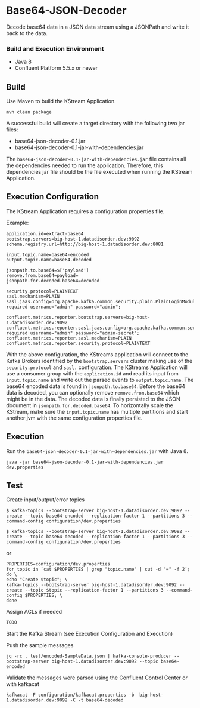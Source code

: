 # Base64-JSON-Decoder
Decode base64 data in a JSON data stream using a JSONPath and write it back to the data.

### Build and Execution Environment
* Java 8
* Confluent Platform 5.5.x or newer

## Build
Use Maven to build the KStream Application.

```
mvn clean package
```

A successful build will create a target directory with the following two jar files:
* base64-json-decoder-0.1.jar
* base64-json-decoder-0.1-jar-with-dependencies.jar

The `base64-json-decoder-0.1-jar-with-dependencies.jar` file contains all the dependencies needed to run the application. Therefore, this dependencies jar file should be the file executed when running the KStream Application.

## Execution Configuration
The KStream Application requires a configuration properties file.

Example:
```
application.id=extract-base64
bootstrap.servers=big-host-1.datadisorder.dev:9092
schema.registry.url=http://big-host-1.datadisorder.dev:8081

input.topic.name=base64-encoded
output.topic.name=base64-decoded

jsonpath.to.base64=$['payload']
remove.from.base64=payload=
jsonpath.for.decoded.base64=decoded

security.protocol=PLAINTEXT
sasl.mechanism=PLAIN
sasl.jaas.config=org.apache.kafka.common.security.plain.PlainLoginModule required username="admin" password="admin";

confluent.metrics.reporter.bootstrap.servers=big-host-1.datadisorder.dev:9092
confluent.metrics.reporter.sasl.jaas.config=org.apache.kafka.common.security.plain.PlainLoginModule required username="admin" password="admin-secret";
confluent.metrics.reporter.sasl.mechanism=PLAIN
confluent.metrics.reporter.security.protocol=PLAINTEXT
```

With the above configuration, the KStreams application will connect to the Kafka Brokers identified by the `bootstrap.servers` cluster making use of the `security.protocol` and `sasl.` configuration. The KStreams Application will use a consumer group with the `application.id` and read its input from `input.topic.name` and write out the parsed events to `output.topic.name`. The base64 encoded data is found in `jsonpath.to.base64`. Before the base64 data is decoded, you can optionally remove `remove.from.base64` which might be in the data. The decoded data is finally persisted to the JSON document in `jsonpath.for.decoded.base64`. To horizontally scale the KStream, make sure the `input.topic.name` has multiple partitions and start another jvm with the same configuration properties file.

## Execution
Run the `base64-json-decoder-0.1-jar-with-dependencies.jar` with Java 8.

```
java -jar base64-json-decoder-0.1-jar-with-dependencies.jar dev.properties
```


## Test
Create input/output/error topics
```
$ kafka-topics --bootstrap-server big-host-1.datadisorder.dev:9092 --create --topic base64-encoded --replication-factor 1 --partitions 3 --command-config configuration/dev.properties

$ kafka-topics --bootstrap-server big-host-1.datadisorder.dev:9092 --create --topic base64-decoded --replication-factor 1 --partitions 3 --command-config configuration/dev.properties
```

or

```
PROPERTIES=configuration/dev.properties
for topic in `cat $PROPERTIES | grep "topic.name" | cut -d "=" -f 2`; do \
echo "Create $topic"; \
kafka-topics --bootstrap-server big-host-1.datadisorder.dev:9092 --create --topic $topic --replication-factor 1 --partitions 3 --command-config $PROPERTIES; \
done
```

Assign ACLs if needed
```
TODO
```

Start the Kafka Stream (see Execution Configuration and Execution)

Push the sample messages
```
jq -rc . test/encoded-SampleData.json | kafka-console-producer --bootstrap-server big-host-1.datadisorder.dev:9092 --topic base64-encoded
```

Validate the messages were parsed using the Confluent Control Center or with kafkacat

```
kafkacat -F configuration/kafkacat.properties -b  big-host-1.datadisorder.dev:9092 -C -t base64-decoded
```

